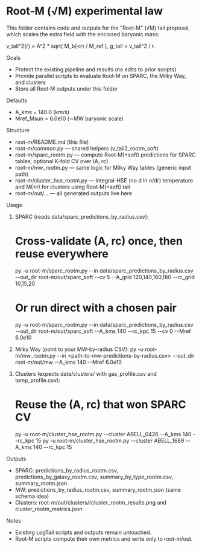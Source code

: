 # Root‑M (√M) experimental law

This folder contains code and outputs for the "Root‑M" (√M) tail proposal, which scales the extra field with the enclosed baryonic mass:

v_tail^2(r) = A^2 * sqrt( M_b(<r) / M_ref ),   g_tail = v_tail^2 / r.

Goals
- Protect the existing pipeline and results (no edits to prior scripts)
- Provide parallel scripts to evaluate Root‑M on SPARC, the Milky Way, and clusters
- Store all Root‑M outputs under this folder

Defaults
- A_kms = 140.0 (km/s)
- Mref_Msun = 6.0e10 (∼MW baryonic scale)

Structure
- root-m/README.md (this file)
- root-m/common.py — shared helpers (v_tail2_rootm_soft)
- root-m/sparc_rootm.py — compute Root‑M(+soft) predictions for SPARC tables; optional K‑fold CV over (A, rc)
- root-m/mw_rootm.py — same logic for Milky Way tables (generic input path)
- root-m/cluster_hse_rootm.py — integral-HSE (no d ln n/dr) temperature and M(<r) for clusters using Root‑M(+soft) tail
- root-m/out/... — all generated outputs live here

Usage
1) SPARC (reads data/sparc_predictions_by_radius.csv):
   # Cross-validate (A, rc) once, then reuse everywhere
   py -u root-m/sparc_rootm.py --in data/sparc_predictions_by_radius.csv \
      --out_dir root-m/out/sparc_soft --cv 5 --A_grid 120,140,160,180 --rc_grid 10,15,20
   # Or run direct with a chosen pair
   py -u root-m/sparc_rootm.py --in data/sparc_predictions_by_radius.csv \
      --out_dir root-m/out/sparc_soft --A_kms 140 --rc_kpc 15 --cv 0 --Mref 6.0e10

2) Milky Way (point to your MW-by-radius CSV):
   py -u root-m/mw_rootm.py --in <path-to-mw-predictions-by-radius.csv> --out_dir root-m/out/mw --A_kms 140 --Mref 6.0e10

3) Clusters (expects data/clusters/<CLUSTER> with gas_profile.csv and temp_profile.csv):
   # Reuse the (A, rc) that won SPARC CV
   py -u root-m/cluster_hse_rootm.py --cluster ABELL_0426 --A_kms 140 --rc_kpc 15
   py -u root-m/cluster_hse_rootm.py --cluster ABELL_1689 --A_kms 140 --rc_kpc 15

Outputs
- SPARC: predictions_by_radius_rootm.csv, predictions_by_galaxy_rootm.csv, summary_by_type_rootm.csv, summary_rootm.json
- MW: predictions_by_radius_rootm.csv, summary_rootm.json (same schema idea)
- Clusters: root-m/out/clusters/<CLUSTER>/cluster_rootm_results.png and cluster_rootm_metrics.json

Notes
- Existing LogTail scripts and outputs remain untouched.
- Root‑M scripts compute their own metrics and write only to root-m/out.
